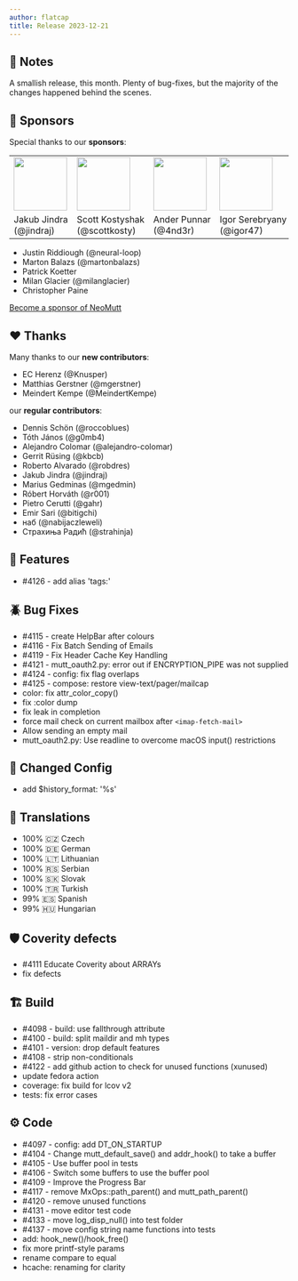 ```yaml
---
author: flatcap
title: Release 2023-12-21
---
```


## :book: Notes

A smallish release, this month.
Plenty of bug-fixes, but the majority of the changes happened behind the scenes.

## :gem: Sponsors

Special thanks to our **sponsors**:

<table>
  <tr>
    <td><a href="https://github.com/jindraj/"><img width="96" src="https://avatars.githubusercontent.com/u/1755070"></a></td>
    <td><a href="https://github.com/scottkosty/"><img width="96" src="https://avatars.githubusercontent.com/u/1149353"></a></td>
    <td><a href="https://github.com/4nd3r/"><img width="96" src="https://avatars.githubusercontent.com/u/7166727"></a></td>
    <td><a href="https://github.com/igor47/"><img width="96" src="https://avatars.githubusercontent.com/u/200575"></a></td>
    <td><a href="https://github.com/veebch/"><img width="96" src="https://avatars.githubusercontent.com/u/75116070"></a></td>
    <td><a href="https://github.com/kmARC"><img width="96" src="https://avatars.githubusercontent.com/u/6640417"></a></td>
  </tr>
  <tr>
    <td>
      Jakub&nbsp;Jindra<br>(@jindraj)
    </td>
    <td>
      Scott&nbsp;Kostyshak<br>(@scottkosty)
    </td>
    <td>
      Ander&nbsp;Punnar<br>(@4nd3r)
    </td>
    <td>
      Igor&nbsp;Serebryany<br>(@igor47)
    </td>
    <td>
      Martin&nbsp;Spendiff<br>(@veebch)
    </td>
    <td>
      Mark&nbsp;Korondi<br>(@kmARC)
    </td>
  </tr>
</table>

- Justin Riddiough (@neural-loop)
- Marton Balazs (@martonbalazs)
- Patrick Koetter
- Milan Glacier (@milanglacier)
- Christopher Paine

[Become a sponsor of NeoMutt](https://neomutt.org/sponsor)

## :heart: Thanks

Many thanks to our **new contributors**:

- EC Herenz (@Knusper)
- Matthias Gerstner (@mgerstner)
- Meindert Kempe (@MeindertKempe)

our **regular contributors**:

- Dennis Schön (@roccoblues)
- Tóth János (@g0mb4)
- Alejandro Colomar (@alejandro-colomar)
- Gerrit Rüsing (@kbcb)
- Roberto Alvarado (@robdres)
- Jakub Jindra (@jindraj)
- Marius Gedminas (@mgedmin)
- Róbert Horváth (@r001)
- Pietro Cerutti (@gahr)
- Emir Sari (@bitigchi)
- наб (@nabijaczleweli)
- Страхиња Радић (@strahinja)

## :gift: Features

- #4126 - add alias 'tags:'

## :beetle: Bug Fixes

- #4115 - create HelpBar after colours
- #4116 - Fix Batch Sending of Emails
- #4119 - Fix Header Cache Key Handling
- #4121 - mutt_oauth2.py: error out if ENCRYPTION_PIPE was not supplied
- #4124 - config: fix flag overlaps
- #4125 - compose: restore view-text/pager/mailcap
- color: fix attr_color_copy()
- fix :color dump
- fix leak in completion
- force mail check on current mailbox after `<imap-fetch-mail>`
- Allow sending an empty mail
- mutt_oauth2.py: Use readline to overcome macOS input() restrictions

## :wrench: Changed Config

- add $history_format: '%s'

## :black_flag: Translations

- 100% :czech_republic: Czech
- 100% :de: German
- 100% :lithuania: Lithuanian
- 100% :serbia: Serbian
- 100% :slovakia: Slovak
- 100% :tr: Turkish
- 99% :es: Spanish
- 99% :hungary: Hungarian

## :shield: Coverity defects

- #4111 Educate Coverity about ARRAYs
- fix defects

## :building_construction: Build

- #4098 - build: use fallthrough attribute
- #4100 - build: split maildir and mh types
- #4101 - version: drop default features
- #4108 - strip non-conditionals
- #4122 - add github action to check for unused functions (xunused)
- update fedora action
- coverage: fix build for lcov v2
- tests: fix error cases

## :gear: Code

- #4097 - config: add DT_ON_STARTUP
- #4104 - Change mutt_default_save() and addr_hook() to take a buffer
- #4105 - Use buffer pool in tests
- #4106 - Switch some buffers to use the buffer pool
- #4109 - Improve the Progress Bar
- #4117 - remove MxOps::path_parent() and mutt_path_parent()
- #4120 - remove unused functions
- #4131 - move editor test code
- #4133 - move log_disp_null() into test folder
- #4137 - move config string name functions into tests
- add: hook_new()/hook_free()
- fix more printf-style params
- rename compare to equal
- hcache: renaming for clarity

